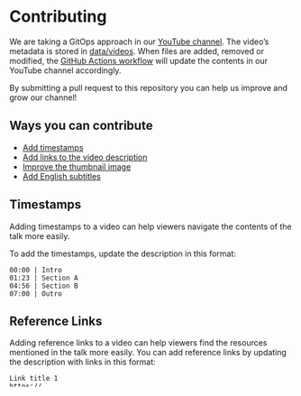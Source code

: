 # Contributing

We are taking a GitOps approach in our [YouTube channel](https://www.youtube.com/@creatorsgarten). The video’s metadata is stored in [data/videos](data/videos). When files are added, removed or modified, the [GitHub Actions workflow](.github/workflows/sync.yml) will update the contents in our YouTube channel accordingly.

By submitting a pull request to this repository you can help us improve and grow our channel!

## Ways you can contribute

- [Add timestamps](#timestamps)
- [Add links to the video description](#reference-links)
- [Improve the thumbnail image](#thumbnail)
- [Add English subtitles](#english-subtitles)

## Timestamps

Adding timestamps to a video can help viewers navigate the contents of the talk more easily.

To add the timestamps, update the description in this format:

```
00:00 | Intro
01:23 | Section A
04:56 | Section B
07:00 | Outro
```

## Reference Links

Adding reference links to a video can help viewers find the resources mentioned in the talk more easily. You can add reference links by updating the description with links in this format:

```
Link title 1
https://…

Link title 2
https://…
```

## Thumbnail

Having good video thumbnails can encourage viewers to watch the video. You can help us improve our thumbnails by submitting a pull request to replace the `.jpg` files in [data/videos](data/videos).

Image requirements:

- Dimensions must be 1280x720
- File extension must be `.jpg`
- Image must be smaller than 128 KB

## English Subtitles

Having English subtitles can help make the talk understandable by non-Thais (international audience). Subtitles can be added by creating a `[slug]_en.vtt` file in [data/videos](data/videos).

- You can autogenerate an English subtitles from a Thai video using [whisper-youtube](https://github.com/ArthurFDLR/whisper-youtube). It is a machine learning model that can generate English subtitles from videos in any language.
- You can use [happyscribe](https://www.happyscribe.com/subtitle-tools/online-subtitle-editor) to edit your subtitles using a free, web-based tool.
